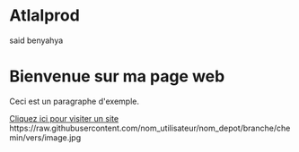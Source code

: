 # Atlalprod
said benyahya
<!DOCTYPE html>
<html lang="fr">
<head>
    <meta charset="UTF-8">
    <meta name="viewport" content="width=device-width, initial-scale=1.0">
    <title>Page Exemple</title>
</head>
<body>
    <h1>Bienvenue sur ma page web</h1>
    <p>Ceci est un paragraphe d'exemple.</p>
    <a href="https://www.example.com">Cliquez ici pour visiter un site</a>
</body>
</html>
https://raw.githubusercontent.com/nom_utilisateur/nom_depot/branche/chemin/vers/image.jpg
